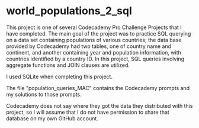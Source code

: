 # world_populations_2_sql

This project is one of several Codecademy Pro Challenge Projects that I have completed. The main goal of the project was to practice SQL querying on a data set containing populations of various countries; the data base provided by Codecademy had two tables, one of country name and continent, and another containing year and population information, with countries identified by a country ID. In this project, SQL queries involving aggregate functions and JOIN clauses are utilized.

I used SQLite when completing this project.

The file "population_queries_MAC" contains the Codecademy prompts and my solutions to those prompts.

Codecademy does not say where they got the data they distributed with this project, so I will assume that I do not have permission to share that database on my own GitHub account.
